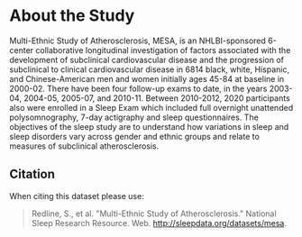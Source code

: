 # About the Study

Multi-Ethnic Study of Atherosclerosis, MESA, is an NHLBI-sponsored 6-center collaborative longitudinal investigation of factors associated with the development of subclinical cardiovascular disease and the progression of subclinical to clinical cardiovascular disease in 6814 black, white, Hispanic, and Chinese-American men and women initially ages 45-84 at baseline in 2000-02. There have been four follow-up exams to date, in the years 2003-04, 2004-05, 2005-07, and 2010-11. Between 2010-2012, 2020 participants also were enrolled in a Sleep Exam which included full overnight unattended polysomnography, 7-day actigraphy and sleep questionnaires. The objectives of the sleep study are to understand how variations in sleep and sleep disorders vary across gender and ethnic groups and relate to measures of subclinical atherosclerosis.


## Citation

When citing this dataset please use:

> Redline, S., et al. "Multi-Ethnic Study of Atherosclerosis." National Sleep Research Resource. Web. http://sleepdata.org/datasets/mesa.
